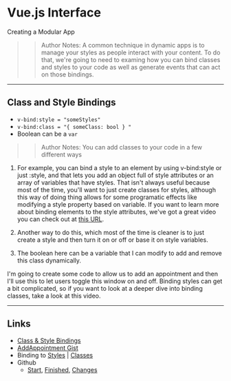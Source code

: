 <!-- .slide: data-state="title" -->
# Vue.js Interface
Creating a Modular App

>> Author Notes: A common technique in dynamic apps is to manage your styles as people interact with your content. To do that, we're going to need to examing how you can bind classes and styles to your code as well as generate events that can act on those bindings.

---

## Class and Style Bindings

- `v-bind:style = "someStyles"`
- `v-bind:class = "{ someClass: bool } "`
- Boolean can be a `var`

>> Author Notes: You can add classes to your code in a few different ways

1. For example, you can bind a style to an element by using v-bind:style or just :style,  and that lets you add an object full of style attributes or an array of variables that have styles. That isn't always useful because most of the time, you'll want to just create classes for styles, although this way of doing thing allows for some programatic effects like modifying a style property based on variable. If you want to learn more about binding elements to the style attributes, we've got a great video you can check out at [this URL](https://www.linkedin.com/learning/learning-vue-js/binding-to-the-class-attribute).

2. Another way to do this, which most of the time is cleaner is to just create a style and then turn it on or off or base it on style variables.

3. The boolean here can be a variable that I can modify to add and remove this class dynamically.

I'm going to create some code to allow us to add an appointment and then I'll use this to let users toggle this window on and off. Binding styles can get a bit complicated, so if you want to look at a deeper dive into binding classes, take a look at this video.

---

## Links
- [Class &amp; Style Bindings](https://vuejs.org/v2/guide/class-and-style.html)
- [AddAppointment Gist](https://gist.github.com/planetoftheweb/4845298a6640de63d72b5d3ff7f81ce1)
- Binding to [ Styles](https://www.linkedin.com/learning/learning-vue-js/binding-to-the-class-attribute?trk=insiders_6787408_learning) | [Classes](https://www.linkedin.com/learning/learning-vue-js/binding-to-the-style-attribute?u=0)
- Github
  - [Start](https://github.com/planetoftheweb/vueinterface/tree/04_01b), [Finished](https://github.com/planetoftheweb/vueinterface/tree/04_01e), [Changes](https://github.com/planetoftheweb/vueinterface/compare/03_04e...04_01e)

